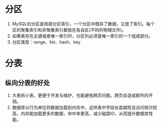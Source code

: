 # 分区
1. MySQL的分区是局部分区索引，一个分区中既存了数据，又放了索引。每个区的聚集索引和非聚集索引都放在各自区(不同的物理文件)。
2. 如果表存在主键或者唯一索引时，分区列必须是唯一索引的一个组成部分。
3. 分区类型：range、list、hash、key

# 分表
## 纵向分表的好处
1. 大表拆小表，更便于开发与维护，也能避免跨页问题。跨页会造成额外的开销。
2. 数据库以行为单位将数据加载到内存中，这样表中字段长度越短且访问频次较高，内存能加载更多的数据，命中率更高，减少磁盘IO，从而提升数据库性能。